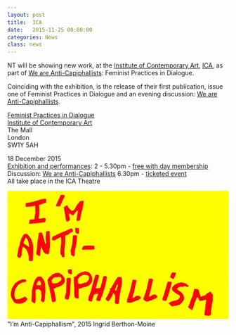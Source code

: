 ```yaml
---
layout: post
title:  ICA
date:   2015-11-25 00:00:00
categories: News
class: news
---
```

NT will be showing new work, at the <a href="https://www.ica.org.uk/" target="_blank">Institute of Contemporary Art</a>, <a href="https://www.ica.org.uk/" target="_blank">ICA</a>, as part of <a href="https://www.ica.org.uk/whats-on/feminist-practices-dialogue" target="_blank">We are Anti-Capiphallists</a>: Feminist Practices in Dialogue. 

Coinciding with the exhibition, is the release of their first publication, issue one of Feminist Practices in Dialogue and an evening discussion: <a href="https://www.ica.org.uk/whats-on/we-are-anti-capiphallists-feminist-art-practices-dialogue" target="_blank">We are Anti-Capiphallists</a>. 

<a href="https://www.ica.org.uk/whats-on/feminist-practices-dialogue" target="_blank">Feminist Practices in Dialogue</a>  
<a href="https://www.ica.org.uk/" target="_blank">Institute of Contemporary Art</a>  
The Mall  
London  
SW1Y 5AH  

18 December 2015  
<a href="https://www.ica.org.uk/whats-on/feminist-practices-dialogue" target="_blank">Exhibition and performances</a>: 2 - 5.30pm - <a href="https://www.ica.org.uk/visit/day-membership" target="_blank">free with day membership</a>  
Discussion: <a href="https://www.ica.org.uk/whats-on/we-are-anti-capiphallists-feminist-art-practices-dialogue" target="_blank">We are Anti-Capiphallists</a> 6.30pm - <a href="https://uk.patronbase.com/_ICA/Seats/NumSeats?prod_id=1GF&perf_id=1&section_id=M&seat_type_id=S" target="_blank">ticketed event</a>  
All take place in the ICA Theatre

![I'm Anti-Capiphallism](/assets_posts/anti-capiphallism.jpg)  
"I’m Anti-Capiphallism", 2015 Ingrid Berthon-Moine